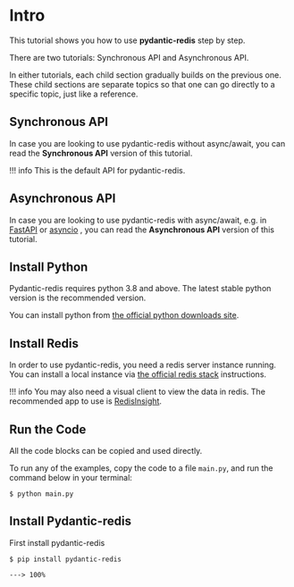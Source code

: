 # Intro

This tutorial shows you how to use **pydantic-redis** step by step.

There are two tutorials: Synchronous API and Asynchronous API.

In either tutorials, each child section gradually builds on the previous one. These child sections are separate topics
so that one can go directly to a specific topic, just like a reference.

## Synchronous API

In case you are looking to use pydantic-redis without async/await, you can read the **Synchronous API** version of this
tutorial.

!!! info
    This is the default API for pydantic-redis.

## Asynchronous API

In case you are looking to use pydantic-redis with async/await, e.g. in [FastAPI](https://fastapi.tiangolo.com)
or [asyncio](https://docs.python.org/3/library/asyncio.html) , you can read the **Asynchronous API** version of this
tutorial.

## Install Python

Pydantic-redis requires python 3.8 and above. The latest stable python version is the recommended version.

You can install python from [the official python downloads site](https://www.python.org/downloads/).

## Install Redis

In order to use pydantic-redis, you need a redis server instance running. You can install a local instance
via [the official redis stack](https://redis.io/docs/stack/get-started/install/) instructions.

!!! info
    You may also need a visual client to view the data in redis. The recommended app to use
    is [RedisInsight](https://redis.com/redis-enterprise/redis-insight/).

## Run the Code

All the code blocks can be copied and used directly.

To run any of the examples, copy the code to a file `main.py`, and run the command below in your terminal:

<div class="termy">

```console
$ python main.py
```

</div>

## Install Pydantic-redis

First install pydantic-redis

<div class="termy">

```console
$ pip install pydantic-redis

---> 100%
```

</div>
